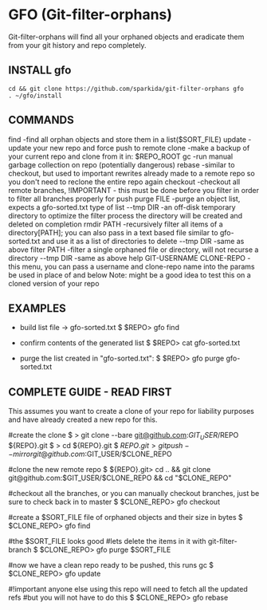 
GFO (Git-filter-orphans)
========================

Git-filter-orphans will find all your orphaned objects and
eradicate them from your git history and repo completely.


INSTALL gfo
-----------
```
cd && git clone https://github.com/sparkida/git-filter-orphans gfo
. ~/gfo/install
```

COMMANDS
--------
  find         -find all orphan objects and store them in a list($SORT_FILE)
  update       -update your new repo and force push to remote
  clone        -make a backup of your current repo and clone from it in: $REPO_ROOT
  gc           -run manual garbage collection on repo (potentially dangerous)
  rebase       -similar to checkout, but used to important rewrites already made to a remote repo
                so you don't need to reclone the entire repo again
  checkout     -checkout all remote branches, !IMPORTANT - this must be done
                before you filter in order to filter all branches properly for push
  purge FILE   -purge an object list, expects a gfo-sorted.txt type of list
    --tmp DIR    -an off-disk temporary directory to optimize the filter process
                  the directory will be created and deleted on completion
  rmdir PATH   -recursively filter all items of a directory[PATH]; you can also pass in a text
                based file similar to gfo-sorted.txt and use it as a list of directories to delete
    --tmp DIR    -same as above
  filter PATH  -filter a single orphaned file or directory, will not recurse a directory
    --tmp DIR    -same as above
  help GIT-USERNAME CLONE-REPO
               -this menu, you can pass a username and clone-repo name into the params
                be used in place of <username> and <clone-repo> below
  Note: might be a good idea to test this on a cloned version of your repo



EXAMPLES
--------
  - build list file -> gfo-sorted.txt
  $ $REPO> gfo find

  - confirm contents of the generated list
  $ $REPO> cat gfo-sorted.txt

  - purge the list created in "gfo-sorted.txt":
  $ $REPO> gfo purge gfo-sorted.txt


COMPLETE GUIDE - READ FIRST
---------------------------
This assumes you want to create a clone of your repo for liability
purposes and have already created a new repo for this.

#create the clone
  $ > git clone --bare git@github.com:$GIT_USER/$REPO ${REPO}.git
  $ > cd ${REPO}.git
  $ ${REPO}.git> git push --mirror git@github.com:$GIT_USER/$CLONE_REPO

#clone the new remote repo
  $ ${REPO}.git> cd .. && git clone git@github.com:$GIT_USER/$CLONE_REPO && cd "$CLONE_REPO"

#checkout all the branches, or you can manually checkout branches, just be sure to check back in to master
  $ $CLONE_REPO> gfo checkout

#create a $SORT_FILE file of orphaned objects and their size in bytes
  $ $CLONE_REPO> gfo find

#the $SORT_FILE looks good
#lets delete the items in it with git-filter-branch
  $ $CLONE_REPO> gfo purge $SORT_FILE

#now we have a clean repo ready to be pushed, this runs gc
  $ $CLONE_REPO> gfo update

#!important anyone else using this repo will need to fetch all the updated refs
#but you will not have to do this
  $ $CLONE_REPO> gfo rebase

